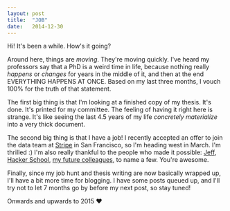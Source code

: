 ```yaml
---
layout: post
title:  "JOB"
date:   2014-12-30
---
```


Hi! It's been a while. How's it going? 

Around here, things are _moving_. They're moving quickly. I've heard my professors say that a PhD is a weird time in life, because nothing really _happens_ or _changes_ for years in the middle of it, and then at the end EVERYTHING HAPPENS AT ONCE. Based on my last three months, I vouch 100% for the truth of that statement. 

The first big thing is that I'm looking at a finished copy of my thesis. It's done. It's printed for my committee. The feeling of having it right here is strange. It's like seeing the last 4.5 years of my life _concretely materialize_ into a very thick document. 

The second big thing is that I have a job! I recently accepted an offer to join the data team at [Stripe](https://stripe.com/) in San Francisco, so I'm heading west in March. I'm thrilled :) I'm also really thankful to the people who made it possible: [Jeff](http://jtleek.com/), [Hacker School](https://www.hackerschool.com/), [my future colleagues](https://stripe.com/about), to name a few. You're awesome.  

Finally, since my job hunt and thesis writing are now basically wrapped up, I'll have a bit more time for blogging. I have some posts queued up, and I'll try not to let 7 months go by before my next post, so stay tuned!

Onwards and upwards to 2015 :heart:




